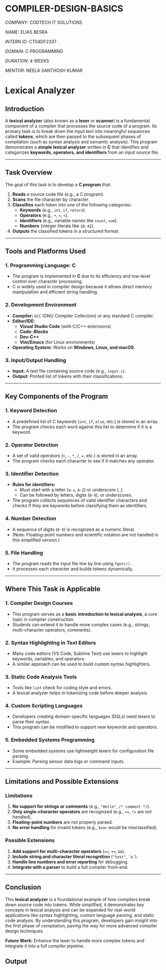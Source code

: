 # COMPILER-DESIGN-BASICS

*COMPANY*: CODTECH IT SOLUTIONS

*NAME*: ELIAS BESRA

*INTERN ID*: CT04DF2337

*DOMAIN*: C PROGRAMMING

*DURATION*: 4 WEEKS

*MENTOR*: NEELA SANTHOSH KUMAR

# **Lexical Analyzer**

## **Introduction**
A **lexical analyzer** (also known as a **lexer** or **scanner**) is a fundamental component of a compiler that processes the source code of a program. Its primary task is to break down the input text into meaningful sequences called **tokens**, which are then passed to the subsequent phases of compilation (such as syntax analysis and semantic analysis). This program demonstrates a **simple lexical analyzer** written in **C** that identifies and categorizes **keywords, operators, and identifiers** from an input source file.

---

## **Task Overview**
The goal of this task is to develop a **C program** that:
1. **Reads** a source code file (e.g., a C program).
2. **Scans** the file character by character.
3. **Classifies** each token into one of the following categories:
   - **Keywords** (e.g., `int`, `if`, `return`).
   - **Operators** (e.g., `+`, `=`, `<`).
   - **Identifiers** (e.g., variable names like `count`, `sum`).
   - **Numbers** (integer literals like `10`, `42`).
4. **Outputs** the classified tokens in a structured format.

---

## **Tools and Platforms Used**
### **1. Programming Language: C**
- The program is implemented in **C** due to its efficiency and low-level control over character processing.
- C is widely used in compiler design because it allows direct memory manipulation and efficient string handling.

### **2. Development Environment**
- **Compiler:** `GCC` (GNU Compiler Collection) or any standard C compiler.
- **Editor/IDE:** 
  - **Visual Studio Code** (with C/C++ extensions)
  - **Code::Blocks**
  - **Dev-C++**
  - **Vim/Emacs** (for Linux environments)
- **Operating System:** Works on **Windows, Linux, and macOS**.

### **3. Input/Output Handling**
- **Input:** A text file containing source code (e.g., `input.c`).
- **Output:** Printed list of tokens with their classifications.

---

## **Key Components of the Program**
### **1. Keyword Detection**
- A predefined list of C keywords (`int`, `if`, `else`, etc.) is stored in an array.
- The program checks each word against this list to determine if it is a keyword.

### **2. Operator Detection**
- A set of valid operators (`+`, `-`, `*`, `/`, `=`, etc.) is stored in an array.
- The program checks each character to see if it matches any operator.

### **3. Identifier Detection**
- **Rules for identifiers:**
  - Must start with a letter (`a-z`, `A-Z`) or underscore (`_`).
  - Can be followed by letters, digits (`0-9`), or underscores.
- The program collects sequences of valid identifier characters and checks if they are keywords before classifying them as identifiers.

### **4. Number Detection**
- A sequence of digits (`0-9`) is recognized as a numeric literal.
- (Note: Floating-point numbers and scientific notation are not handled in this simplified version.)

### **5. File Handling**
- The program reads the input file line by line using `fgetc()`.
- It processes each character and builds tokens dynamically.

---

## **Where This Task is Applicable**
### **1. Compiler Design Courses**
- This program serves as a **basic introduction to lexical analysis**, a core topic in compiler construction.
- Students can extend it to handle more complex cases (e.g., strings, multi-character operators, comments).

### **2. Syntax Highlighting in Text Editors**
- Many code editors (VS Code, Sublime Text) use lexers to highlight keywords, variables, and operators.
- A similar approach can be used to build custom syntax highlighters.

### **3. Static Code Analysis Tools**
- Tools like `lint` check for coding style and errors.
- A lexical analyzer helps in tokenizing code before deeper analysis.

### **4. Custom Scripting Languages**
- Developers creating domain-specific languages (DSLs) need lexers to parse their syntax.
- This program can be modified to support new keywords and operators.

### **5. Embedded Systems Programming**
- Some embedded systems use lightweight lexers for configuration file parsing.
- Example: Parsing sensor data logs or command inputs.

---

## **Limitations and Possible Extensions**
### **Limitations**
1. **No support for strings or comments** (e.g., `"Hello"`, `/* comment */`).
2. **Only single-character operators** are recognized (e.g., `==`, `!=` are not handled).
3. **Floating-point numbers** are not properly parsed.
4. **No error handling** for invalid tokens (e.g., `$var` would be misclassified).

### **Possible Extensions**
1. **Add support for multi-character operators** (`==`, `+=`, `&&`).
2. **Include string and character literal recognition** (`"text"`, `'a'`).
3. **Handle line numbers and error reporting** for debugging.
4. **Integrate with a parser** to build a full compiler front-end.

---

## **Conclusion**
This **lexical analyzer** is a foundational example of how compilers break down source code into tokens. While simplified, it demonstrates key concepts in lexical analysis and can be expanded for real-world applications like syntax highlighting, custom language parsing, and static code analysis. By understanding this program, developers gain insight into the first phase of compilation, paving the way for more advanced compiler design techniques.  

**Future Work:** Enhance the lexer to handle more complex tokens and integrate it into a full compiler pipeline.

## Output

